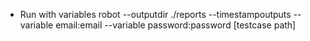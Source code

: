 * Run with variables
robot --outputdir ./reports --timestampoutputs --variable email:email --variable password:password [testcase path]